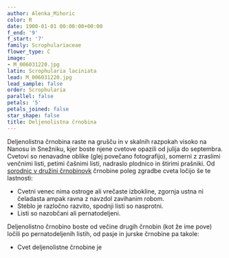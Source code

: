 ```yaml
---
author: Alenka_Mihoric
color: R
date: 1900-01-01 00:00:00+00:00
f_end: '9'
f_start: '7'
family: Scrophulariaceae
flower_type: C
image:
- M_006031220.jpg
latin: Scrophularia laciniata
lead: M_006031220.jpg
lead_sample: false
order: Scrophularia
parallel: false
petals: '5'
petals_joined: false
star_shape: false
title: Deljenolistna črnobina
---
```

Deljenolistna črnobina raste na grušču in v skalnih razpokah visoko na Nanosu in Snežniku, kjer boste njene cvetove opazili od julija do septembra. Cvetovi so nenavadne oblike (glej povečano fotografijo), somerni z zraslimi venčnimi listi, petimi čašnimi listi, nadraslo plodnico in štirimi prašniki. Od [sorodnic v družini črnobinovk](../family/scrophulariaceae/) črnobine poleg zgradbe cveta ločijo še te lastnosti:

-   Cvetni venec nima ostroge ali vrečaste izbokline, zgornja ustna ni čeladasta ampak ravna z navzdol zavihanim robom.
-   Steblo je razločno razvito, spodnji listi so nasprotni.
-   Listi so nazobčani ali pernatodeljeni.

Deljenolistno črnobino boste od večine drugih črnobin (kot že ime pove) ločili po pernatodeljenih listih, od pasje in jurske črnobine pa takole:

-   Cvet deljenolistne črnobine je 

